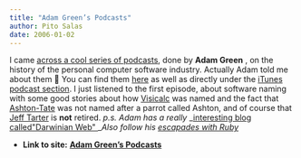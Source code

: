 ```yaml
---
title: "Adam Green’s Podcasts"
author: Pito Salas
date: 2006-01-02
---
```


I came [across a cool series of podcasts](<http://www.adamgreen.org/>), done
by **Adam Green** , on the history of the personal computer software industry.
Actually Adam told me about them 🙂 You can find them
[here](<http://www.adamgreen.org/>) as well as directly under the [iTunes
podcast
section](<http://phobos.apple.com/WebObjects/MZStore.woa/wa/viewPodcast?id=97303498&s=143441>).
I just listened to the first episode, about software naming with some good
stories about how [Visicalc](<http://www.bricklin.com/visicalc.htm>) was named
and the fact that [Ashton-Tate](<http://en.wikipedia.org/wiki/Ashton-Tate>)
was not named after a parrot called Ashton, and of course that [Jeff
Tarter](<https://sf1000.registeredsite.com/~user989239/workshop.html>) is
**not** retired.  _p.s. Adam has a really_ _[interesting blog called"Darwinian
Web" ](<http://darwinianweb.com/>)__Also follow his_ _[escapades with
Ruby](<http://ruby.darwinianweb.com/>)_


* **Link to site:** **[Adam Green’s Podcasts](None)**
